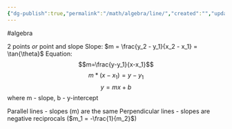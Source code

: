 ```yaml
---
{"dg-publish":true,"permalink":"/math/algebra/line/","created":"","updated":""}
---
```


#algebra 

2 points *or* point and slope
Slope: $m = \frac{y_2 - y_1}{x_2 - x_1} = \tan{\theta}$
Equation: 
$$m=\frac{y-y_1}{x-x_1}$$ 
$$m*(x-x_1)=y-y_1$$
$$y = mx + b$$
where m - slope, b - y-intercept

Parallel lines - slopes (m) are the same
Perpendicular lines - slopes are negative reciprocals ($m_1 = -\frac{1}{m_2}$)